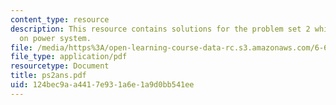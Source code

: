```yaml
---
content_type: resource
description: This resource contains solutions for the problem set 2 which was based
  on power system.
file: /media/https%3A/open-learning-course-data-rc.s3.amazonaws.com/6-691-seminar-in-electric-power-systems-spring-2006/124bec9aa4417e931a6e1a9d0bb541ee_ps2ans.pdf
file_type: application/pdf
resourcetype: Document
title: ps2ans.pdf
uid: 124bec9a-a441-7e93-1a6e-1a9d0bb541ee
---
```

